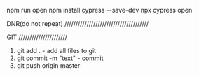 npm run open
npm install cypress --save-dev
npx cypress open

DNR(do not repeat)
//////////////////////////////////////

GIT
//////////////////////
1) git add .    - add all files to git
2) git commit -m "text"   - commit
3) git push origin master